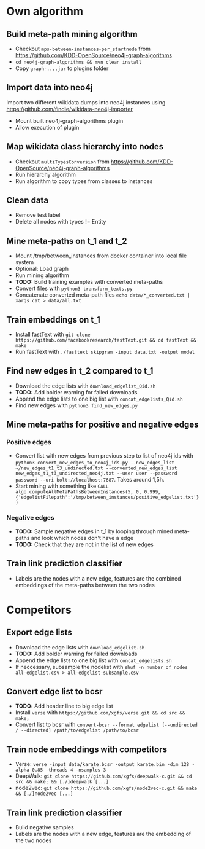 # Own algorithm

## Build meta-path mining algorithm
- Checkout `mps-between-instances-per_startnode` from https://github.com/KDD-OpenSource/neo4j-graph-algorithms
- `cd neo4j-graph-algorithms && mvn clean install`
- Copy `graph-....jar` to plugins folder

## Import data into neo4j
Import two different wikidata dumps into neo4j instances using https://github.com/findie/wikidata-neo4j-importer

- Mount built neo4j-graph-algorithms plugin
- Allow execution of plugin

## Map wikidata class hierarchy into nodes
- Checkout `multiTypesConversion` from https://github.com/KDD-OpenSource/neo4j-graph-algorithms
- Run hierarchy algorithm
- Run algorithm to copy types from classes to instances

## Clean data
- Remove test label
- Delete all nodes with types != Entity

## Mine meta-paths on t_1 and t_2
- Mount /tmp/between_instances from docker container into local file system
- Optional: Load graph
- Run mining algorithm
- **TODO:** Build training examples with converted meta-paths
- Convert files with `python3 transform_texts.py`
- Concatenate converted meta-path files `echo data/*_converted.txt | xargs cat > data/all.txt`

## Train embeddings on t_1
- Install fastText with `git clone https://github.com/facebookresearch/fastText.git && cd fastText && make`
- Run fastText with `./fasttext skipgram -input data.txt -output model`

## Find new edges in t_2 compared to t_1
- Download the edge lists with `download_edgelist_Qid.sh`
- **TODO:** Add bolder warning for failed downloads
- Append the edge lists to one big list with `concat_edgelists_Qid.sh`
- Find new edges with `python3 find_new_edges.py`

## Mine meta-paths for positive and negative edges
### Positive edges
- Convert list with new edges from previous step to list of neo4j ids with `python3 convert_new_edges_to_neo4j_ids.py --new_edges_list ~/new_edges_t1_t3_undirected.txt --converted_new_edges_list new_edges_t1_t3_undirected_neo4j.txt --user user --password password --uri bolt://localhost:7687`.
Takes around 1,5h.
- Start mining with something like `CALL algo.computeAllMetaPathsBetweenInstances(5, 0, 0.999, {'edgelistFilepath':'/tmp/between_instances/positive_edgelist.txt'})`

### Negative edges
- **TODO:** Sample negative edges in t_1 by looping through mined meta-paths and look which nodes don't have a edge
- **TODO:** Check that they are not in the list of new edges

## Train link prediction classifier
- Labels are the nodes with a new edge, features are the combined embeddings of the meta-paths between the two nodes

# Competitors

## Export edge lists
- Download the edge lists with `download_edgelist.sh`
- **TODO:** Add bolder warning for failed downloads
- Append the edge lists to one big list with `concat_edgelists.sh`
- If neccessary, subsample the nodelist with `shuf -n number_of_nodes all-edgelist.csv > all-edgelist-subsample.csv`

## Convert edge list to bcsr
- **TODO:** Add header line to big edge list
- Install `verse` with `https://github.com/xgfs/verse.git && cd src && make;`
- Convert list to bcsr with `convert-bcsr --format edgelist [--undirected / --directed] /path/to/edgelist /path/to/bcsr`

## Train node embeddings with competitors
- Verse: `verse -input data/karate.bcsr -output karate.bin -dim 128 -alpha 0.85 -threads 4 -nsamples 3`
- DeepWalk: `git clone https://github.com/xgfs/deepwalk-c.git && cd src && make; && [./]deepwalk [...]`
- node2vec: `git clone https://github.com/xgfs/node2vec-c.git && make && [./]node2vec [...]`

## Train link prediction classifier
- Build negative samples
- Labels are the nodes with a new edge, features are the embedding of the two nodes
